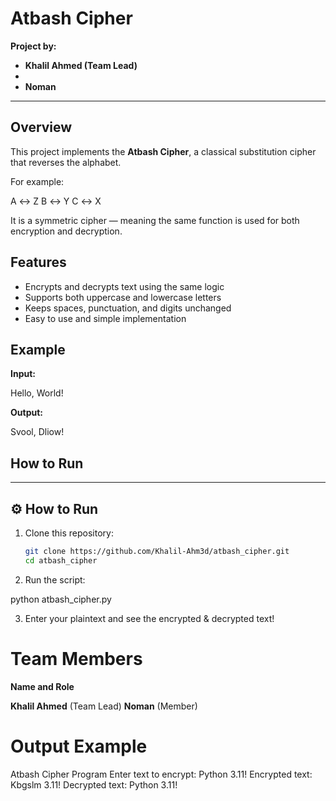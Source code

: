 #  Atbash Cipher

**Project by:**  
- **Khalil Ahmed (Team Lead)**
- 
- **Noman**

---

## Overview
This project implements the **Atbash Cipher**, a classical substitution cipher that reverses the alphabet.

For example:

A ↔ Z
B ↔ Y
C ↔ X


It is a symmetric cipher — meaning the same function is used for both encryption and decryption.



## Features
- Encrypts and decrypts text using the same logic  
- Supports both uppercase and lowercase letters  
- Keeps spaces, punctuation, and digits unchanged  
- Easy to use and simple implementation  



##  Example
**Input:**

Hello, World!

**Output:**

Svool, Dliow!


##  How to Run
---

## ⚙️ How to Run
1. Clone this repository:
   ```bash
   git clone https://github.com/Khalil-Ahm3d/atbash_cipher.git
   cd atbash_cipher

2. Run the script:

python atbash_cipher.py


3. Enter your plaintext and see the encrypted & decrypted text!



# Team Members

**Name and Role**

**Khalil Ahmed**	(Team Lead)
**Noman** (Member)

# Output Example

  Atbash Cipher Program 
Enter text to encrypt: Python 3.11!
Encrypted text: Kbgslm 3.11!
Decrypted text: Python 3.11!
